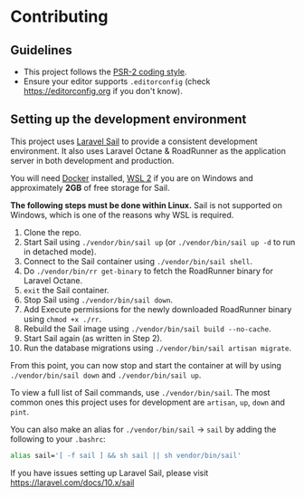 # Contributing

## Guidelines

- This project follows the [PSR-2 coding style](https://github.com/php-fig/fig-standards/blob/master/accepted/PSR-2-coding-style-guide.md).
- Ensure your editor supports `.editorconfig` (check https://editorconfig.org if you don't know).

## Setting up the development environment

This project uses [Laravel Sail](https://laravel.com/docs/10.x/sail) to provide a consistent development environment. It also uses Laravel Octane & RoadRunner as the application server in both development and production.

You will need [Docker](https://www.docker.com/) installed, [WSL 2](https://learn.microsoft.com/en-us/windows/wsl/install) if you are on Windows and approximately **2GB** of free storage for Sail.

**The following steps must be done within Linux.** Sail is not supported on Windows, which is one of the reasons why WSL is required.

1. Clone the repo.
2. Start Sail using `./vendor/bin/sail up` (or `./vendor/bin/sail up -d` to run in detached mode).
3. Connect to the Sail container using `./vendor/bin/sail shell`.
4. Do `./vendor/bin/rr get-binary` to fetch the RoadRunner binary for Laravel Octane.
5. `exit` the Sail container.
6. Stop Sail using `./vendor/bin/sail down`.
7. Add Execute permissions for the newly downloaded RoadRunner binary using `chmod +x ./rr`.
8. Rebuild the Sail image using `./vendor/bin/sail build --no-cache`.
9. Start Sail again (as written in Step 2).
10. Run the database migrations using `./vendor/bin/sail artisan migrate`.

From this point, you can now stop and start the container at will by using `./vendor/bin/sail down` and `./vendor/bin/sail up`.

To view a full list of Sail commands, use `./vendor/bin/sail`. The most common ones this project uses for development are `artisan`, `up`, `down` and `pint`.

You can also make an alias for `./vendor/bin/sail` -> `sail` by adding the following to your `.bashrc`:

```bash
alias sail='[ -f sail ] && sh sail || sh vendor/bin/sail'
```

If you have issues setting up Laravel Sail, please visit https://laravel.com/docs/10.x/sail
